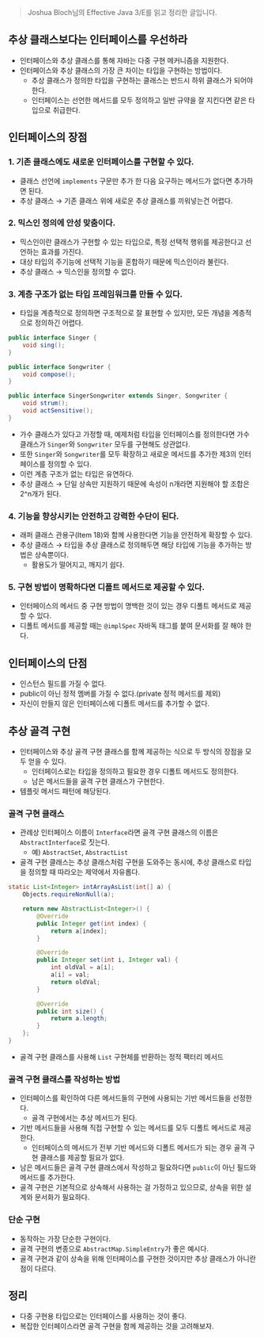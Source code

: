 > Joshua Bloch님의 Effective Java 3/E를 읽고 정리한 글입니다.
> 

## 추상 클래스보다는 인터페이스를 우선하라

- 인터페이스와 추상 클래스를 통해 자바는 다중 구현 메커니즘을 지원한다.
- 인터페이스와 추상 클래스의 가장 큰 차이는 타입을 구현하는 방법이다.
    - 추상 클래스가 정의한 타입을 구현하는 클래스는 반드시 하위 클래스가 되어야한다.
    - 인터페이스는 선언한 메서드를 모두 정의하고 일반 규약을 잘 지킨다면 같은 타입으로 취급한다.

## 인터페이스의 장점

### 1. 기존 클래스에도 새로운 인터페이스를 구현할 수 있다.

- 클래스 선언에 `implements` 구문만 추가 한 다음 요구하는 메서드가 없다면 추가하면 된다.
- 추상 클래스 → 기존 클래스 위에 새로운 추상 클래스를 끼워넣는건 어렵다.

### 2. 믹스인 정의에 안성 맞춤이다.

- 믹스인이란 클래스가 구현할 수 있는 타입으로, 특정 선택적 행위를 제공한다고 선언하는 효과를 가진다.
- 대상 타입의 주기능에 선택적 기능을 혼합하기 때문에 믹스인이라 불린다.
- 추상 클래스 → 믹스인을 정의할 수 없다.

### 3. 계층 구조가 없는 타입 프레임워크를 만들 수 있다.

- 타입을 계층적으로 정의하면 구조적으로 잘 표현할 수 있지만, 모든 개념을 계층적으로 정의하긴 어렵다.

```java
public interface Singer {
    void sing();
}

public interface Songwriter {
    void compose();
}

public interface SingerSongwriter extends Singer, Songwriter {
    void strum();
    void actSensitive();
}
```

- 가수 클래스가 있다고 가정할 때, 예제처럼 타입을 인터페이스를 정의한다면 가수 클래스가 `Singer`와 `Songwriter` 모두를 구현해도 상관없다.
- 또한 `Singer`와 `Songwriter`를 모두 확장하고 새로운 메서드를 추가한 제3의 인터페이스를 정의할 수 있다.
- 이런 계층 구조가 없는 타입은 유연하다.
- 추상 클래스 → 단일 상속만 지원하기 때문에 속성이 n개라면 지원해야 할 조합은 2^n개가 된다.

### 4. 기능을 향상시키는 안전하고 강력한 수단이 된다.

- 래퍼 클래스 관용구(Item 18)와 함께 사용한다면 기능을 안전하게 확장할 수 있다.
- 추상 클래스 → 타입을 추상 클래스로 정의해두면 해당 타입에 기능을 추가하는 방법은 상속뿐이다.
    - 활용도가 떨어지고, 깨지기 쉽다.

### 5. 구현 방법이 명확하다면 디폴트 메서드로 제공할 수 있다.

- 인터페이스의 메서드 중 구현 방법이 명백한 것이 있는 경우 디폴트 메서드로 제공할 수 있다.
- 디폴트 메서드를 제공할 때는 `@implSpec` 자바독 태그를 붙여 문서화를 잘 해야 한다.

## 인터페이스의 단점

- 인스턴스 필드를 가질 수 없다.
- public이 아닌 정적 멤버를 가질 수 없다.(private 정적 메서드를 제외)
- 자신이 만들지 않은 인터페이스에 디폴트 메서드를 추가할 수 없다.

## 추상 골격 구현

- 인터페이스와 추상 골격 구현 클래스를 함께 제공하는 식으로 두 방식의 장점을 모두 얻을 수 있다.
    - 인터페이스로는 타입을 정의하고 필요한 경우 디폴트 메서드도 정의한다.
    - 남은 메서드들을 골격 구현 클래스가 구현한다.
- 템플릿 메서드 패턴에 해당된다.

### 골격 구현 클래스

- 관례상 인터페이스 이름이 `Interface`라면 골격 구현 클래스의 이름은 `AbstractInterface`로 짓는다.
    - 예) `AbstractSet`, `AbstractList`
- 골격 구현 클래스는 추상 클래스처럼 구현을 도와주는 동시에, 추상 클래스로 타입을 정의할 때 따라오는 제약에서 자유롭다.

```java
static List<Integer> intArrayAsList(int[] a) {
    Objects.requireNonNull(a);

    return new AbstractList<Integer>() {
        @Override
        public Integer get(int index) {
            return a[index];
        }

        @Override
        public Integer set(int i, Integer val) {
            int oldVal = a[i];
            a[i] = val;
            return oldVal;
        }

        @Override
        public int size() {
            return a.length;
        }
    };
}
```

- 골격 구현 클래스를 사용해 `List` 구현체를 반환하는 정적 팩터리 메서드

### 골격 구현 클래스를 작성하는 방법

- 인터페이스를 확인하여 다른 메서드들의 구현에 사용되는 기반 메서드들을 선정한다.
    - 골격 구현에서는 추상 메서드가 된다.
- 기반 메서드들을 사용해 직접 구현할 수 있는 메서드를 모두 디폴트 메서드로 제공한다.
    - 인터페이스의 메서드가 전부 기반 메서드와 디폴트 메서드가 되는 경우 골격 구현 클래스를 제공할 필요가 없다.
- 남은 메서드들은 골격 구현 클래스에서 작성하고 필요하다면 `public`이 아닌 필드와 메서드를 추가한다.
- 골격 구현은 기본적으로 상속해서 사용하는 걸 가정하고 있으므로, 상속을 위한 설계와 문서화가 필요하다.

### 단순 구현

- 동작하는 가장 단순한 구현이다.
- 골격 구현의 변종으로 `AbstractMap.SimpleEntry`가 좋은 예시다.
- 골격 구현과 같이 상속을 위해 인터페이스를 구현한 것이지만 추상 클래스가 아니란 점이 다르다.

## 정리

- 다중 구현용 타입으로는 인터페이스를 사용하는 것이 좋다.
- 복잡한 인터페이스라면 골격 구현을 함께 제공하는 것을 고려해보자.
